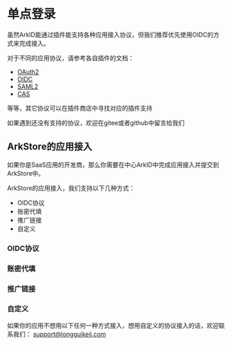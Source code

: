 # 单点登录

虽然ArkID能通过插件能支持各种应用接入协议，但我们推荐优先使用OIDC的方式来完成接入。

对于不同的应用协议，请参考各自插件的文档：

* [OAuth2](/%20%20系统插件/com_longgui_app_protocol_oidc/OAuth2/)
* [OIDC](/%20%20系统插件/com_longgui_app_protocol_oidc/OIDC/)
* [SAML2](/%20其它插件/com_longgui_app_protocol_saml2/)
* [CAS](/%20其它插件/com_longgui_app_protocol_cas_server/)

等等，其它协议可以在插件商店中寻找对应的插件支持

如果遇到还没有支持的协议，欢迎在gitee或者github中留言给我们

## ArkStore的应用接入

如果你是SaaS应用的开发商，那么你需要在中心ArkID中完成应用接入并提交到ArkStore中。

ArkStore的应用接入，我们支持以下几种方式：
* OIDC协议
* 账密代填
* 推广链接
* 自定义

### OIDC协议

### 账密代填

### 推广链接

### 自定义

如果你的应用不想用以下任何一种方式接入，想用自定义的协议接入的话，欢迎联系我们： support@longguikeji.com